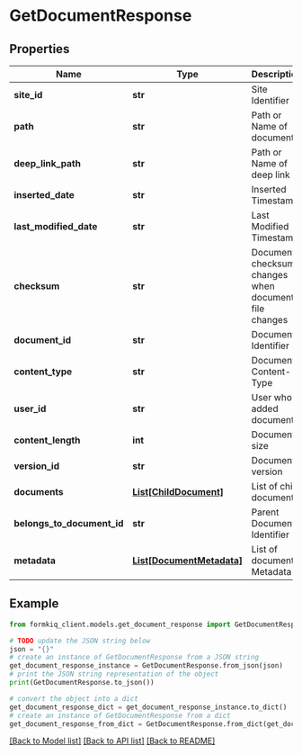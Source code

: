 # GetDocumentResponse


## Properties

Name | Type | Description | Notes
------------ | ------------- | ------------- | -------------
**site_id** | **str** | Site Identifier | [optional] 
**path** | **str** | Path or Name of document | [optional] 
**deep_link_path** | **str** | Path or Name of deep link | [optional] 
**inserted_date** | **str** | Inserted Timestamp | [optional] 
**last_modified_date** | **str** | Last Modified Timestamp | [optional] 
**checksum** | **str** | Document checksum, changes when document file changes | [optional] 
**document_id** | **str** | Document Identifier | 
**content_type** | **str** | Document Content-Type | [optional] 
**user_id** | **str** | User who added document | [optional] 
**content_length** | **int** | Document size | [optional] 
**version_id** | **str** | Document version | [optional] 
**documents** | [**List[ChildDocument]**](ChildDocument.md) | List of child documents | [optional] 
**belongs_to_document_id** | **str** | Parent Document Identifier | [optional] 
**metadata** | [**List[DocumentMetadata]**](DocumentMetadata.md) | List of document Metadata | [optional] 

## Example

```python
from formkiq_client.models.get_document_response import GetDocumentResponse

# TODO update the JSON string below
json = "{}"
# create an instance of GetDocumentResponse from a JSON string
get_document_response_instance = GetDocumentResponse.from_json(json)
# print the JSON string representation of the object
print(GetDocumentResponse.to_json())

# convert the object into a dict
get_document_response_dict = get_document_response_instance.to_dict()
# create an instance of GetDocumentResponse from a dict
get_document_response_from_dict = GetDocumentResponse.from_dict(get_document_response_dict)
```
[[Back to Model list]](../README.md#documentation-for-models) [[Back to API list]](../README.md#documentation-for-api-endpoints) [[Back to README]](../README.md)


